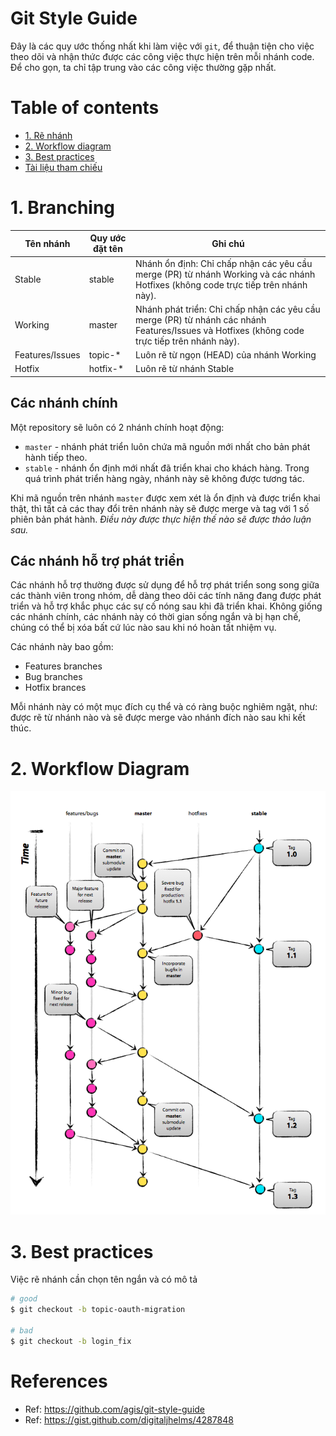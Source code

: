 # Git Style Guide

Đây là các quy ước thống nhất khi làm việc với `git`, để thuận tiện cho việc theo dõi và nhận thức được các công việc thực hiện trên mỗi nhánh code. Để cho gọn, ta chỉ tập trung vào các công việc thường gặp nhất.

# Table of contents

* [1. Rẽ nhánh](#1-branching)
* [2. Workflow diagram](#2-workflow-diagram)
* [3. Best practices](#3-best-practices)
* [Tài liệu tham chiếu](#references)


# 1. Branching

<table>
  <thead>
    <tr>
      <th>Tên nhánh</th>
      <th>Quy ước đặt tên</th>
      <th>Ghi chú</th>
    </tr>
  </thead>
  <tbody>
    <tr>
      <td>Stable</td>
      <td>stable</td>
      <td>Nhánh ổn định: Chỉ chấp nhận các yêu cầu merge (PR) từ nhánh Working và các nhánh Hotfixes (không code trực tiếp trên nhánh này).</td>
    </tr>
    <tr>
      <td>Working</td>
      <td>master</td>
      <td>Nhánh phát triển: Chỉ chấp nhận các yêu cầu merge (PR) từ nhánh các nhánh Features/Issues và Hotfixes (không code trực tiếp trên nhánh này).</td>
    </tr>
    <tr>
      <td>Features/Issues</td>
      <td>topic-*</td>
      <td>Luôn rẽ từ ngọn (HEAD) của nhánh Working</td>
    </tr>
    <tr>
      <td>Hotfix</td>
      <td>hotfix-*</td>
      <td>Luôn rẽ từ nhánh Stable</td>
    </tr>
  </tbody>
</table>

## Các nhánh chính

Một repository sẽ luôn có 2 nhánh chính hoạt động:

* `master` - nhánh phát triển luôn chứa mã nguồn mới nhất cho bản phát hành tiếp theo.
* `stable` - nhánh ổn định mới nhất đã triển khai cho khách hàng. Trong quá trình phát triển hàng ngày, nhánh này sẽ không được tương tác.

Khi mã nguồn trên nhánh `master` được xem xét là ổn định và được triển khai thật, thì tất cả các thay đổi trên nhánh này sẽ được merge và tag với 1 số phiên bản phát hành. *Điều này được thực hiện thế nào sẽ được thảo luận sau.*

## Các nhánh hỗ trợ phát triển

Các nhánh hỗ trợ thường được sử dụng để hỗ trợ phát triển song song giữa các thành viên trong nhóm, dễ dàng theo dõi các tính năng đang được phát triển và hỗ trợ khắc phục các sự cố nóng sau khi đã triển khai. Không giống các nhánh chính, các nhánh này có thời gian sống ngắn và bị hạn chế, chúng có thể bị xóa bất cứ lúc nào sau khi nó hoàn tất nhiệm vụ.

Các nhánh này bao gồm:

* Features branches
* Bug branches
* Hotfix brances

Mỗi nhánh này có một mục đích cụ thể và có ràng buộc nghiêm ngặt, như: được rẽ từ nhánh nào và sẽ được merge vào nhánh đích nào sau khi kết thúc.

# 2. Workflow Diagram

![Git Branching Model](./gitflow.png)  

# 3. Best practices

Việc rẽ nhánh cần chọn tên ngắn và có mô tả

```bash
# good
$ git checkout -b topic-oauth-migration

# bad
$ git checkout -b login_fix
```


# References

* Ref: https://github.com/agis/git-style-guide
* Ref: https://gist.github.com/digitaljhelms/4287848
